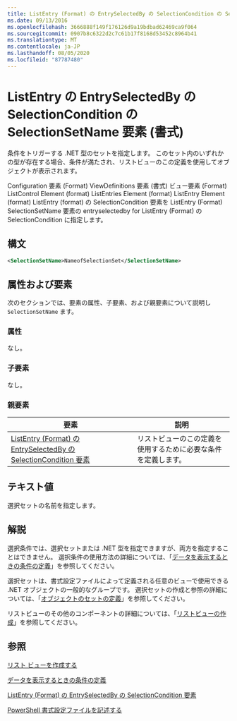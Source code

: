 ```yaml
---
title: ListEntry (Format) の EntrySelectedBy の SelectionCondition の SelectionSetName 要素Microsoft Docs
ms.date: 09/13/2016
ms.openlocfilehash: 3666888f149f176126d9a19bdbad62469ca9f064
ms.sourcegitcommit: 0907b8c6322d2c7c61b17f8168d53452c8964b41
ms.translationtype: MT
ms.contentlocale: ja-JP
ms.lasthandoff: 08/05/2020
ms.locfileid: "87787480"
---
```

# <a name="selectionsetname-element-for-selectioncondition-for-entryselectedby-for-listentry-format"></a>ListEntry の EntrySelectedBy の SelectionCondition の SelectionSetName 要素 (書式)

条件をトリガーする .NET 型のセットを指定します。 このセット内のいずれかの型が存在する場合、条件が満たされ、リストビューのこの定義を使用してオブジェクトが表示されます。

Configuration 要素 (Format) ViewDefinitions 要素 (書式) ビュー要素 (Format) ListControl Element (format) ListEntries Element (format) ListEntry Element (format) ListEntry (format) の SelectionCondition 要素を ListEntry (Format) SelectionSetName 要素の entryselectedby for ListEntry (Format) の SelectionCondition に指定します。

## <a name="syntax"></a>構文

```xml
<SelectionSetName>NameofSelectionSet</SelectionSetName>
```

## <a name="attributes-and-elements"></a>属性および要素

次のセクションでは、要素の属性、子要素、および親要素について説明し `SelectionSetName` ます。

### <a name="attributes"></a>属性

なし。

### <a name="child-elements"></a>子要素

なし。

### <a name="parent-elements"></a>親要素

|要素|説明|
|-------------|-----------------|
|[ListEntry (Format) の EntrySelectedBy の SelectionCondition 要素](./selectioncondition-element-for-entryselectedby-for-listcontrol-format.md)|リストビューのこの定義を使用するために必要な条件を定義します。|

## <a name="text-value"></a>テキスト値

選択セットの名前を指定します。

## <a name="remarks"></a>解説

選択条件では、選択セットまたは .NET 型を指定できますが、両方を指定することはできません。 選択条件の使用方法の詳細については、「[データを表示するときの条件の定義](./defining-conditions-for-displaying-data.md)」を参照してください。

選択セットは、書式設定ファイルによって定義される任意のビューで使用できる .NET オブジェクトの一般的なグループです。 選択セットの作成と参照の詳細については、「[オブジェクトのセットの定義](./defining-selection-sets.md)」を参照してください。

リストビューのその他のコンポーネントの詳細については、「[リストビューの作成](./creating-a-list-view.md)」を参照してください。

## <a name="see-also"></a>参照

[リスト ビューを作成する](./creating-a-list-view.md)

[データを表示するときの条件の定義](./defining-conditions-for-displaying-data.md)

[ListEntry (Format) の EntrySelectedBy の SelectionCondition 要素](./selectioncondition-element-for-entryselectedby-for-listcontrol-format.md)

[PowerShell 書式設定ファイルを記述する](./writing-a-powershell-formatting-file.md)
